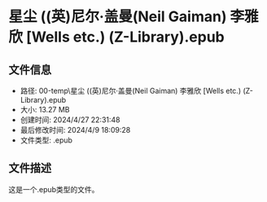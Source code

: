 ﻿# 星尘 ((英)尼尔·盖曼(Neil Gaiman)  李雅欣 [Wells etc.) (Z-Library).epub

## 文件信息
- 路径: 00-temp\星尘 ((英)尼尔·盖曼(Neil Gaiman)  李雅欣 [Wells etc.) (Z-Library).epub
- 大小: 13.27 MB
- 创建时间: 2024/4/27 22:31:48
- 最后修改时间: 2024/4/9 18:09:28
- 文件类型: .epub

## 文件描述
这是一个.epub类型的文件。

